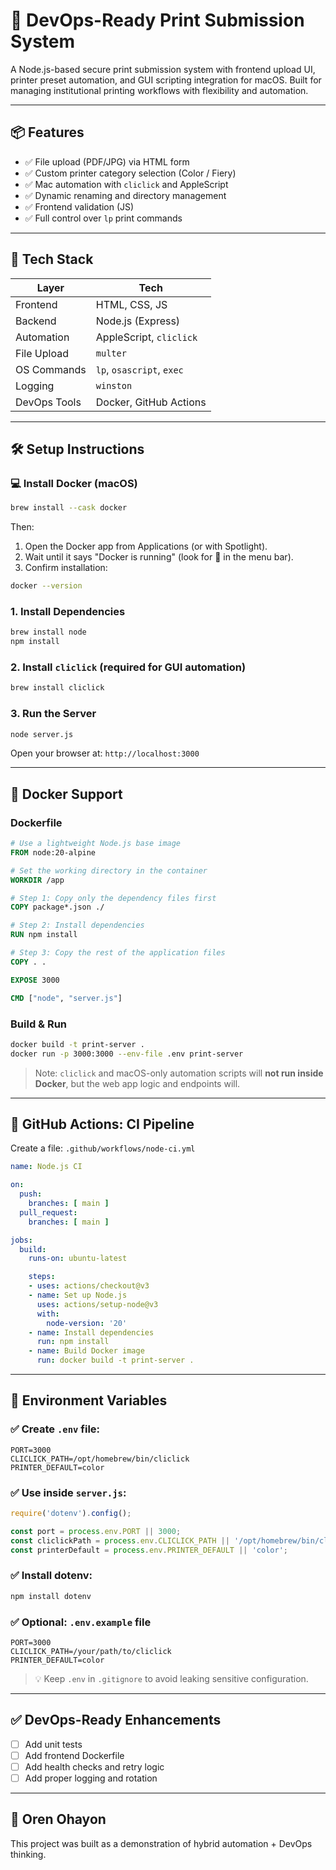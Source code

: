 # 📄 DevOps-Ready Print Submission System

A Node.js-based secure print submission system with frontend upload UI, printer preset automation, and GUI scripting integration for macOS. Built for managing institutional printing workflows with flexibility and automation.

---

## 📦 Features

* ✅ File upload (PDF/JPG) via HTML form
* ✅ Custom printer category selection (Color / Fiery)
* ✅ Mac automation with `cliclick` and AppleScript
* ✅ Dynamic renaming and directory management
* ✅ Frontend validation (JS)
* ✅ Full control over `lp` print commands

---

## 🚀 Tech Stack

| Layer        | Tech                      |
| ------------ | ------------------------- |
| Frontend     | HTML, CSS, JS             |
| Backend      | Node.js (Express)         |
| Automation   | AppleScript, `cliclick`   |
| File Upload  | `multer`                  |
| OS Commands  | `lp`, `osascript`, `exec` |
| Logging      | `winston`                 |
| DevOps Tools | Docker, GitHub Actions    |

---

## 🛠 Setup Instructions

### 💻 Install Docker (macOS)

```bash
brew install --cask docker
```

Then:

1. Open the Docker app from Applications (or with Spotlight).
2. Wait until it says "Docker is running" (look for 🐳 in the menu bar).
3. Confirm installation:

```bash
docker --version
```

### 1. Install Dependencies

```bash
brew install node
npm install
```

### 2. Install `cliclick` (required for GUI automation)

```bash
brew install cliclick
```

### 3. Run the Server

```bash
node server.js
```

Open your browser at: `http://localhost:3000`

---

## 🐳 Docker Support

### Dockerfile

```Dockerfile
# Use a lightweight Node.js base image
FROM node:20-alpine

# Set the working directory in the container
WORKDIR /app

# Step 1: Copy only the dependency files first
COPY package*.json ./

# Step 2: Install dependencies
RUN npm install

# Step 3: Copy the rest of the application files
COPY . .

EXPOSE 3000

CMD ["node", "server.js"]
```

### Build & Run

```bash
docker build -t print-server .
docker run -p 3000:3000 --env-file .env print-server
```

> Note: `cliclick` and macOS-only automation scripts will **not run inside Docker**, but the web app logic and endpoints will.

---

## 🔁 GitHub Actions: CI Pipeline

Create a file: `.github/workflows/node-ci.yml`

```yaml
name: Node.js CI

on:
  push:
    branches: [ main ]
  pull_request:
    branches: [ main ]

jobs:
  build:
    runs-on: ubuntu-latest

    steps:
    - uses: actions/checkout@v3
    - name: Set up Node.js
      uses: actions/setup-node@v3
      with:
        node-version: '20'
    - name: Install dependencies
      run: npm install
    - name: Build Docker image
      run: docker build -t print-server .
```

---

## 📄 Environment Variables

### ✅ Create `.env` file:

```env
PORT=3000
CLICLICK_PATH=/opt/homebrew/bin/cliclick
PRINTER_DEFAULT=color
```

### ✅ Use inside `server.js`:

```js
require('dotenv').config();

const port = process.env.PORT || 3000;
const cliclickPath = process.env.CLICLICK_PATH || '/opt/homebrew/bin/cliclick';
const printerDefault = process.env.PRINTER_DEFAULT || 'color';
```

### ✅ Install dotenv:

```bash
npm install dotenv
```

### ✅ Optional: `.env.example` file

```env
PORT=3000
CLICLICK_PATH=/your/path/to/cliclick
PRINTER_DEFAULT=color
```

> 💡 Keep `.env` in `.gitignore` to avoid leaking sensitive configuration.

---

## ✅ DevOps-Ready Enhancements

* [ ] Add unit tests
* [ ] Add frontend Dockerfile
* [ ] Add health checks and retry logic
* [ ] Add proper logging and rotation

---

## 👤 Oren Ohayon

This project was built as a demonstration of hybrid automation + DevOps thinking.

